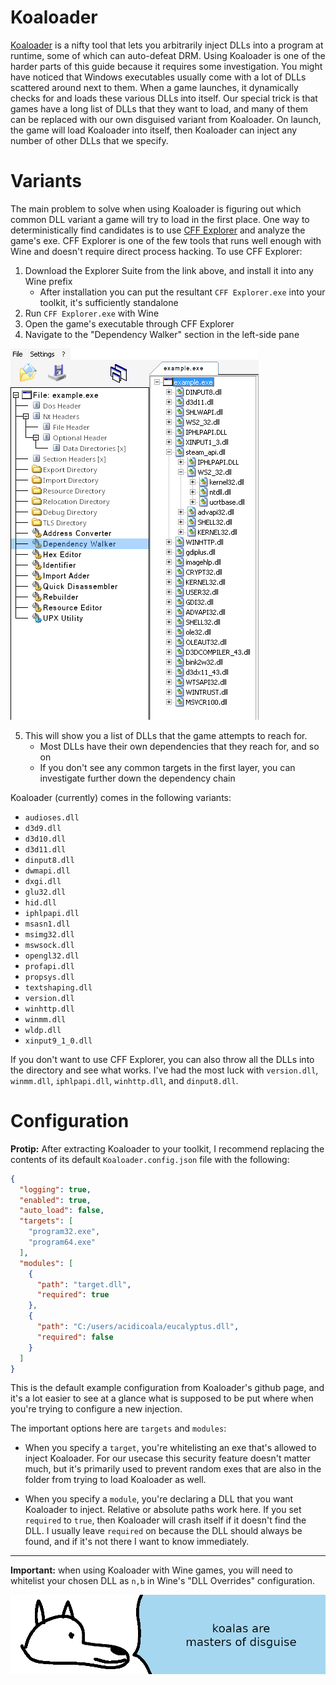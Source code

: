 # **Koaloader**

[Koaloader](https://github.com/acidicoala/Koaloader) is a nifty tool that lets you arbitrarily inject DLLs into a program at runtime, some of which can auto-defeat DRM. Using Koaloader is one of the harder parts of this guide because it requires some investigation. You might have noticed that Windows executables usually come with a lot of DLLs scattered around next to them. When a game launches, it dynamically checks for and loads these various DLLs into itself. Our special trick is that games have a long list of DLLs that they want to load, and many of them can be replaced with our own disguised variant from Koaloader. On launch, the game will load Koaloader into itself, then Koaloader can inject any number of other DLLs that we specify.

# Variants

The main problem to solve when using Koaloader is figuring out which common DLL variant a game will try to load in the first place. One way to deterministically find candidates is to use [CFF Explorer](https://ntcore.com/explorer-suite/) and analyze the game's exe. CFF Explorer is one of the few tools that runs well enough with Wine and doesn't require direct process hacking. To use CFF Explorer:
  1. Download the Explorer Suite from the link above, and install it into any Wine prefix
      - After installation you can put the resultant `CFF Explorer.exe` into your toolkit, it's sufficiently standalone
  2. Run `CFF Explorer.exe` with Wine
  3. Open the game's executable through CFF Explorer
  4. Navigate to the "Dependency Walker" section in the left-side pane

  ![CFF Explorer Dependency Walker image](images/cffexplorer.png "CFF Explorer Dependency Walker image")

  5. This will show you a list of DLLs that the game attempts to reach for.
      - Most DLLs have their own dependencies that they reach for, and so on
      - If you don't see any common targets in the first layer, you can investigate further down the dependency chain

Koaloader (currently) comes in the following variants:

  - `audioses.dll`
  - `d3d9.dll`
  - `d3d10.dll`
  - `d3d11.dll`
  - `dinput8.dll`
  - `dwmapi.dll`
  - `dxgi.dll`
  - `glu32.dll`
  - `hid.dll`
  - `iphlpapi.dll`
  - `msasn1.dll`
  - `msimg32.dll`
  - `mswsock.dll`
  - `opengl32.dll`
  - `profapi.dll`
  - `propsys.dll`
  - `textshaping.dll`
  - `version.dll`
  - `winhttp.dll`
  - `winmm.dll`
  - `wldp.dll`
  - `xinput9_1_0.dll`

If you don't want to use CFF Explorer, you can also throw all the DLLs into the directory and see what works. I've had the most luck with `version.dll`, `winmm.dll`, `iphlpapi.dll`, `winhttp.dll`, and `dinput8.dll`.

# Configuration

**Protip:** After extracting Koaloader to your toolkit, I recommend replacing the contents of its default `Koaloader.config.json` file with the following:
```json
{
  "logging": true,
  "enabled": true,
  "auto_load": false,
  "targets": [
    "program32.exe",
    "program64.exe"
  ],
  "modules": [
    {
      "path": "target.dll",
      "required": true
    },
    {
      "path": "C:/users/acidicoala/eucalyptus.dll",
      "required": false
    }
  ]
}
```

This is the default example configuration from Koaloader's github page, and it's a lot easier to see at a glance what is supposed to be put where when you're trying to configure a new injection.

The important options here are `targets` and `modules`:

- When you specify a `target`, you're whitelisting an exe that's allowed to inject Koaloader. For our usecase this security feature doesn't matter much, but it's primarily used to prevent random exes that are also in the folder from trying to load Koaloader as well.

- When you specify a `module`, you're declaring a DLL that you want Koaloader to inject. Relative or absolute paths work here. If you set `required` to `true`, then Koaloader will crash itself if it doesn't find the DLL. I usually leave `required` on because the DLL should always be found, and if it's not there I want to know immediately.

---

**Important:** when using Koaloader with Wine games, you will need to whitelist your chosen DLL as `n,b` in Wine's "DLL Overrides" configuration.

![wise yote respects koalas](images/koalas.png "wise yote respects but fears koalas")